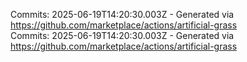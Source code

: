 Commits: 2025-06-19T14:20:30.003Z - Generated via https://github.com/marketplace/actions/artificial-grass
<br>
Commits: 2025-06-19T14:20:30.003Z - Generated via https://github.com/marketplace/actions/artificial-grass
<br>
